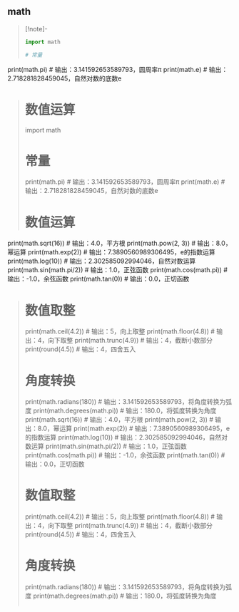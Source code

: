 ## math 
>[!note]-
>```python
>import math
>
># 常量
print(math.pi)  # 输出：3.141592653589793，圆周率π
print(math.e)   # 输出：2.718281828459045，自然对数的底数e
>
># 数值运算
>import math
>
># 常量
>print(math.pi)  # 输出：3.141592653589793，圆周率π
>print(math.e)   # 输出：2.718281828459045，自然对数的底数e
>
># 数值运算
print(math.sqrt(16))   # 输出：4.0，平方根
print(math.pow(2, 3))  # 输出：8.0，幂运算
print(math.exp(2))     # 输出：7.3890560989306495，e的指数运算
print(math.log(10))    # 输出：2.302585092994046，自然对数运算
print(math.sin(math.pi/2))  # 输出：1.0，正弦函数
print(math.cos(math.pi))    # 输出：-1.0，余弦函数
print(math.tan(0))          # 输出：0.0，正切函数
>
># 数值取整
>print(math.ceil(4.2))    # 输出：5，向上取整
>print(math.floor(4.8))   # 输出：4，向下取整
>print(math.trunc(4.9))   # 输出：4，截断小数部分
>print(round(4.5))        # 输出：4，四舍五入
>
># 角度转换
>print(math.radians(180))  # 输出：3.141592653589793，将角度转换为弧度
>print(math.degrees(math.pi))  # 输出：180.0，将弧度转换为角度print(math.sqrt(16))   # 输出：4.0，平方根
>print(math.pow(2, 3))  # 输出：8.0，幂运算
>print(math.exp(2))     # 输出：7.3890560989306495，e的指数运算
>print(math.log(10))    # 输出：2.302585092994046，自然对数运算
>print(math.sin(math.pi/2))  # 输出：1.0，正弦函数
>print(math.cos(math.pi))    # 输出：-1.0，余弦函数
>print(math.tan(0))          # 输出：0.0，正切函数
>
># 数值取整
>print(math.ceil(4.2))    # 输出：5，向上取整
>print(math.floor(4.8))   # 输出：4，向下取整
>print(math.trunc(4.9))   # 输出：4，截断小数部分
>print(round(4.5))        # 输出：4，四舍五入
>
># 角度转换
>print(math.radians(180))  # 输出：3.141592653589793，将角度转换为弧度
>print(math.degrees(math.pi))  # 输出：180.0，将弧度转换为角度
>```